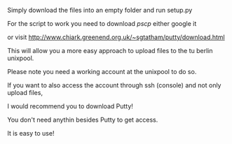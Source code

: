 Simply download the files into an empty folder and run setup.py

For the script to work you need to download *pscp* either google it

or visit http://www.chiark.greenend.org.uk/~sgtatham/putty/download.html


This will allow you a more easy approach to upload files to the tu berlin unixpool.

Please note you need a working account at the unixpool to do so.


If you want to also access the account through ssh (console) and not only upload files,

I would recommend you to download Putty!

You don't need anythin besides Putty to get access.

It is easy to use!